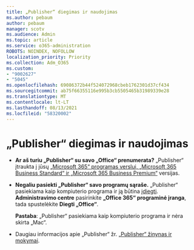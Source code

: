 ```yaml
---
title: „Publisher“ diegimas ir naudojimas
ms.author: pebaum
author: pebaum
manager: scotv
ms.audience: Admin
ms.topic: article
ms.service: o365-administration
ROBOTS: NOINDEX, NOFOLLOW
localization_priority: Priority
ms.collection: Adm_O365
ms.custom:
- "9002627"
- "5045"
ms.openlocfilehash: 69086372b44f524072968cbeb1762301d37cf434
ms.sourcegitcommit: ab75f66355116e995b3cb5505465b31989339e28
ms.translationtype: MT
ms.contentlocale: lt-LT
ms.lasthandoff: 08/13/2021
ms.locfileid: "58320002"
---
```

# <a name="install-and-use-publisher"></a>„Publisher“ diegimas ir naudojimas

- **Ar aš turiu „Publisher“ su savo „Office“ prenumerata?** „Publisher“ įtraukta į jūsų [„Microsoft 365“ programas verslui, „Microsoft 365 Business Standard“ ir „Microsoft 365 Business Premium“](https://products.office.com/compare-all-microsoft-office-products?activetab=tab:primaryr2) versijas.
- **Negaliu pasiekti „Publisher“ savo programų sąraše.**  „Publisher“ pasiekiama kaip kompiuterio programa ir ją būtina [įdiegti](https://support.office.com/article/Install-Office-apps-from-Office-365-dcf2d841-dac7-455b-9a77-fc8f7ee92702). **Administravimo centre** pasirinkite **„Office 365“ programinė įranga**, tada spustelėkite **Diegti „Office“**. 

    **Pastaba**: „Publisher“ pasiekiama kaip kompiuterio programa ir nėra skirta „Mac“.
- Daugiau informacijos apie „Publisher“ žr. [„Publisher“ žinynas ir mokymai](https://support.office.com/publisher).

